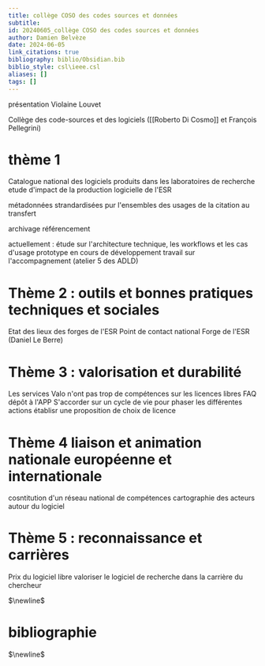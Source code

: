 ```yaml
---
title: collège COSO des codes sources et données
subtitle:
id: 20240605_collège COSO des codes sources et données
author: Damien Belvèze
date: 2024-06-05
link_citations: true
bibliography: biblio/Obsidian.bib
biblio_style: csl\ieee.csl
aliases: []
tags: []
---
```

présentation Violaine Louvet

Collège des code-sources et des logiciels ([[Roberto Di Cosmo]] et François Pellegrini)

# thème 1

Catalogue national des logiciels produits dans les laboratoires de recherche
etude d'impact de la production logicielle de l'ESR

métadonnées strandardisées pur l'ensembles des usages de la citation au transfert

archivage référencement

actuellement : étude sur l'architecture technique, les workflows et les cas d'usage
prototype en cours de développement
travail sur l'accompagnement (atelier 5 des ADLD)

# Thème 2 : outils et bonnes pratiques techniques et sociales

Etat des lieux des forges de l'ESR
Point de contact national Forge de l'ESR (Daniel Le Berre)

# Thème 3 : valorisation et durabilité

Les services Valo n'ont pas trop de compétences sur les licences libres
FAQ dépôt à l'APP
S'accorder sur un cycle de vie pour phaser les différentes actions
établisr une proposition de choix de licence

# Thème 4 liaison et animation nationale européenne et internationale

cosntitution d'un réseau national de compétences
cartographie des acteurs autour du logiciel

# Thème 5 : reconnaissance et carrières

Prix du logiciel libre
valoriser le logiciel de recherche dans la carrière du chercheur


$\newline$
# bibliographie
$\newline$






